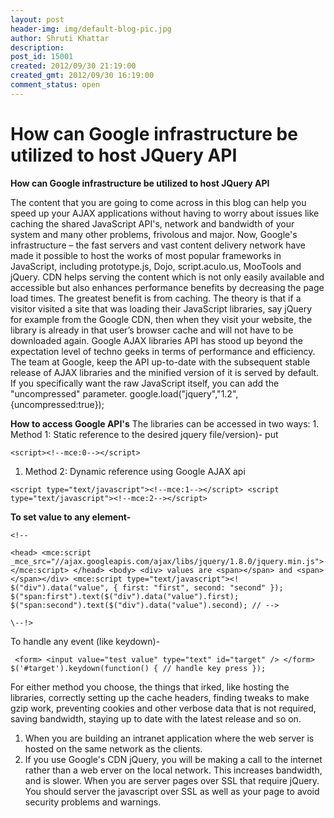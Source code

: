 ```yaml
---
layout: post
header-img: img/default-blog-pic.jpg
author: Shruti Khattar
description: 
post_id: 15001
created: 2012/09/30 21:19:00
created_gmt: 2012/09/30 16:19:00
comment_status: open
---
```


# How can Google infrastructure be utilized to host JQuery API

**How can Google infrastructure be utilized to host JQuery API**

The content that you are going to come across in this blog can help you speed up your AJAX applications without having to worry about issues like caching the shared JavaScript API's, network and bandwidth of your system and many other problems, frivolous and major. Now, Google's infrastructure – the fast servers and vast content delivery network have made it possible to host the works of most popular frameworks in JavaScript, including prototype.js, Dojo, script.aculo.us, MooTools and jQuery. CDN helps serving the content which is not only easily available and accessible but also enhances performance benefits by decreasing the page load times. The greatest benefit is from caching. The theory is that if a visitor visited a site that was loading their JavaScript libraries, say jQuery for example from the Google CDN, then when they visit your website, the library is already in that user’s browser cache and will not have to be downloaded again. Google AJAX libraries API has stood up beyond the expectation level of techno geeks in terms of performance and efficiency. The team at Google, keep the API up-to-date with the subsequent stable release of AJAX libraries and the minified version of it is served by default. If you specifically want the raw JavaScript itself, you can add the "uncompressed" parameter. google.load("jquery","1.2",{uncompressed:true});

**How to access Google API's** The libraries can be accessed in two ways: 1\. Method 1: Static reference to the desired jquery file/version)- put

``` 
<script><!--mce:0--></script>
 ```

  1. Method 2: Dynamic reference using Google AJAX api

``` 
<script type="text/javascript"><!--mce:1--></script> <script type="text/javascript"><!--mce:2--></script>
 ```

**To set value to any element-**

``` 
<!--

<head> <mce:script _mce_src="//ajax.googleapis.com/ajax/libs/jquery/1.8.0/jquery.min.js"></mce:script> </head> <body> <div> values are <span></span> and <span></span></div> <mce:script type="text/javascript"><! $("div").data("value", { first: "first", second: "second" }); $("span:first").text($("div").data("value").first); $("span:second").text($("div").data("value").second); // -->

\--!>
 ```

To handle any event (like keydown)-

``` 
 <form> <input value="test value" type="text" id="target" /> </form> $('#target').keydown(function() { // handle key press }); 
 ```

For either method you choose, the things that irked, like hosting the libraries, correctly setting up the cache headers, finding tweaks to make gzip work, preventing cookies and other verbose data that is not required, saving bandwidth, staying up to date with the latest release and so on. 

  1. When you are building an intranet application where the web server is hosted on the same network as the clients.
  2. If you use Google's CDN jQuery, you will be making a call to the internet rather than a web erver on the local network. This increases bandwidth, and is slower. When you are server pages over SSL that require jQuery. You should server the javascript over SSL as well as your page to avoid security problems and warnings.